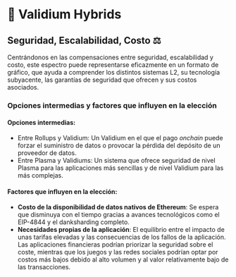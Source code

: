 # 🤝 Validium Hybrids

## Seguridad, Escalabilidad, Costo ⚖️

Centrándonos en las compensaciones entre seguridad, escalabilidad y costo, este espectro puede representarse eficazmente en un formato de gráfico, que ayuda a comprender los distintos sistemas L2, su tecnología subyacente, las garantías de seguridad que ofrecen y sus costos asociados.

### Opciones intermedias y factores que influyen en la elección

#### **Opciones intermedias**:

* Entre Rollups y Validium: Un Validium en el que el pago _onchain_ puede forzar el suministro de datos o provocar la pérdida del depósito de un proveedor de datos.
* Entre Plasma y Validiums: Un sistema que ofrece seguridad de nivel Plasma para las aplicaciones más sencillas y de nivel Validium para las más complejas.

#### **Factores que influyen en la elección**:

* **Costo de la disponibilidad de datos nativos de Ethereum**: Se espera que disminuya con el tiempo gracias a avances tecnológicos como el EIP-4844 y el danksharding completo.
* **Necesidades propias de la aplicación**: El equilibrio entre el impacto de unas tarifas elevadas y las consecuencias de los fallos de la aplicación. Las aplicaciones financieras podrían priorizar la seguridad sobre el coste, mientras que los juegos y las redes sociales podrían optar por costos más bajos debido al alto volumen y al valor relativamente bajo de las transacciones.
